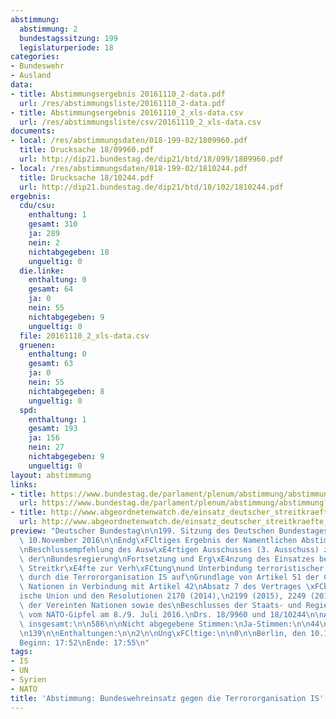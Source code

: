 ```yaml
---
abstimmung:
  abstimmung: 2
  bundestagssitzung: 199
  legislaturperiode: 18
categories:
- Bundeswehr
- Ausland
data:
- title: Abstimmungsergebnis 20161110_2-data.pdf
  url: /res/abstimmungsliste/20161110_2-data.pdf
- title: Abstimmungsergebnis 20161110_2_xls-data.csv
  url: /res/abstimmungsliste/csv/20161110_2_xls-data.csv
documents:
- local: /res/abstimmungsdaten/018-199-02/1809960.pdf
  title: Drucksache 18/09960.pdf
  url: http://dip21.bundestag.de/dip21/btd/18/099/1809960.pdf
- local: /res/abstimmungsdaten/018-199-02/1810244.pdf
  title: Drucksache 18/10244.pdf
  url: http://dip21.bundestag.de/dip21/btd/18/102/1810244.pdf
ergebnis:
  cdu/csu:
    enthaltung: 1
    gesamt: 310
    ja: 289
    nein: 2
    nichtabgegeben: 18
    ungueltig: 0
  die.linke:
    enthaltung: 0
    gesamt: 64
    ja: 0
    nein: 55
    nichtabgegeben: 9
    ungueltig: 0
  file: 20161110_2_xls-data.csv
  gruenen:
    enthaltung: 0
    gesamt: 63
    ja: 0
    nein: 55
    nichtabgegeben: 8
    ungueltig: 0
  spd:
    enthaltung: 1
    gesamt: 193
    ja: 156
    nein: 27
    nichtabgegeben: 9
    ungueltig: 0
layout: abstimmung
links:
- title: https://www.bundestag.de/parlament/plenum/abstimmung/abstimmung?id=437
  url: https://www.bundestag.de/parlament/plenum/abstimmung/abstimmung?id=437
- title: http://www.abgeordnetenwatch.de/einsatz_deutscher_streitkraefte_gegen_den_is_in_syrien-1105-820.html
  url: http://www.abgeordnetenwatch.de/einsatz_deutscher_streitkraefte_gegen_den_is_in_syrien-1105-820.html
preview: "Deutscher Bundestag\n\n199. Sitzung des Deutschen Bundestages\nam Donnerstag,\
  \ 10.November 2016\n\nEndg\xFCltiges Ergebnis der Namentlichen Abstimmung Nr. 2\n\
  \nBeschlussempfehlung des Ausw\xE4rtigen Ausschusses (3. Ausschuss) zu dem Antrag\
  \ der\nBundesregierung\nFortsetzung und Erg\xE4nzung des Einsatzes bewaffneter deutscher\
  \ Streitkr\xE4fte zur Verh\xFCtung\nund Unterbindung terroristischer Handlungen\
  \ durch die Terrororganisation IS auf\nGrundlage von Artikel 51 der Charta der Vereinten\
  \ Nationen in Verbindung mit Artikel 42\nAbsatz 7 des Vertrages \xFCber die Europ\xE4\
  ische Union und den Resolutionen 2170 (2014),\n2199 (2015), 2249 (2015) des Sicherheitsrates\
  \ der Vereinten Nationen sowie des\nBeschlusses der Staats- und Regierungschefs\
  \ vom NATO-Gipfel am 8./9. Juli 2016.\nDrs. 18/9960 und 18/10244\n\nAbgegebene Stimmen\
  \ insgesamt:\n\n586\n\nNicht abgegebene Stimmen:\nJa-Stimmen:\n\n44\n445\n\nNein-Stimmen:\n\
  \n139\n\nEnthaltungen:\n\n2\n\nUng\xFCltige:\n\n0\n\nBerlin, den 10.11.2016\n\n\
  Beginn: 17:52\nEnde: 17:55\n"
tags:
- IS
- UN
- Syrien
- NATO
title: 'Abstimmung: Bundeswehreinsatz gegen die Terrororganisation IS'
---
```


